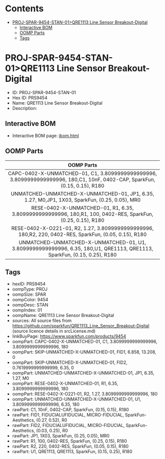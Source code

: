 



Contents
========

* [PROJ-SPAR-9454-STAN-01>QRE1113 Line Sensor Breakout-Digital](#proj-spar-9454-stan-01qre1113-line-sensor-breakout-digital)
	* [Interactive BOM](#interactive-bom)
	* [OOMP Parts](#oomp-parts)
	* [Tags](#tags)

# PROJ-SPAR-9454-STAN-01>QRE1113 Line Sensor Breakout-Digital

- ID: PROJ-SPAR-9454-STAN-01
- Hex ID: PRS9454
- Name: QRE1113 Line Sensor Breakout-Digital
- Description: 

## Interactive BOM

- Interactive BOM page: [ibom.html](kicad/bom/ibom.html)

## OOMP Parts
  

|OOMP Parts|
| :---: |
|CAPC-0402-X-UNMATCHED-01, C1, 3.8099999999999996, 3.8099999999999996, 180,C1, 10nF, 0402-CAP, SparkFun, (0.15, 0.15), R180|
|UNMATCHED-UNMATCHED-X-UNMATCHED-01, JP1, 6.35, 1.27, M0,JP1, 1X03, SparkFun, (0.25, 0.05), MR0|
|RESE-0402-X-UNMATCHED-01, R1, 6.35, 3.8099999999999996, 180,R1, 100, 0402-RES, SparkFun, (0.25, 0.15), R180|
|RESE-0402-X-O221-01, R2, 1.27, 3.8099999999999996, 180,R2, 220, 0402-RES, SparkFun, (0.05, 0.15), R180|
|UNMATCHED-UNMATCHED-X-UNMATCHED-01, U1, 3.8099999999999996, 6.35, 180,U1, QRE1113, QRE1113, SparkFun, (0.15, 0.25), R180|

## Tags

- hexID: PRS9454
- oompType: PROJ
- oompSize: SPAR
- oompColor: 9454
- oompDesc: STAN
- oompIndex: 01
- oompName: QRE1113 Line Sensor Breakout-Digital
- sources: All source files from https://github.com/sparkfun/QRE1113_Line_Sensor_Breakout-Digital (source licence details in srcLicense.md)
- linkBuyPage: https://www.sparkfun.com/products/9454
- oompPart: CAPC-0402-X-UNMATCHED-01, C1, 3.8099999999999996, 3.8099999999999996, 180
- oompPart: SKIP-UNMATCHED-X-UNMATCHED-01, FID1, 6.858, 13.208, 0
- oompPart: SKIP-UNMATCHED-X-UNMATCHED-01, FID2, 0.7619999999999999, 6.35, 0
- oompPart: UNMATCHED-UNMATCHED-X-UNMATCHED-01, JP1, 6.35, 1.27, M0
- oompPart: RESE-0402-X-UNMATCHED-01, R1, 6.35, 3.8099999999999996, 180
- oompPart: RESE-0402-X-O221-01, R2, 1.27, 3.8099999999999996, 180
- oompPart: UNMATCHED-UNMATCHED-X-UNMATCHED-01, U1, 3.8099999999999996, 6.35, 180
- rawPart: C1, 10nF, 0402-CAP, SparkFun, (0.15, 0.15), R180
- rawPart: FID1, FIDUCIALUFIDUCIAL, MICRO-FIDUCIAL, SparkFun-Aesthetics, (0.27, 0.52), R0
- rawPart: FID2, FIDUCIALUFIDUCIAL, MICRO-FIDUCIAL, SparkFun-Aesthetics, (0.03, 0.25), R0
- rawPart: JP1, 1X03, SparkFun, (0.25, 0.05), MR0
- rawPart: R1, 100, 0402-RES, SparkFun, (0.25, 0.15), R180
- rawPart: R2, 220, 0402-RES, SparkFun, (0.05, 0.15), R180
- rawPart: U1, QRE1113, QRE1113, SparkFun, (0.15, 0.25), R180
